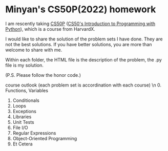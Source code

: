 # Minyan's CS50P(2022) homework

I am rescently taking [CS50P](https://learning.edx.org/course/course-v1:HarvardX+CS50P+Python/home) ([CS50's Introduction to Programming with Python](https://cs50.harvard.edu/python/2022/)), which is a course from HarvardX. 

I would like to share the solution of the problem sets I have done. They are not the best solutions. If you have better solutions, you are more than welcome to share with me.

Within each folder, the HTML file is the description of the problem, the .py file is my solution.

(P.S. Please follow the honor code.)


course outlook (each problem set is accordination with each course) \n
0. Functions, Variables
1. Conditionals
2. Loops
3. Exceptions
4. Libraries
5. Unit Tests
6. File I/O
7. Regular Expressions
8. Object-Oriented Programming
9. Et Cetera
